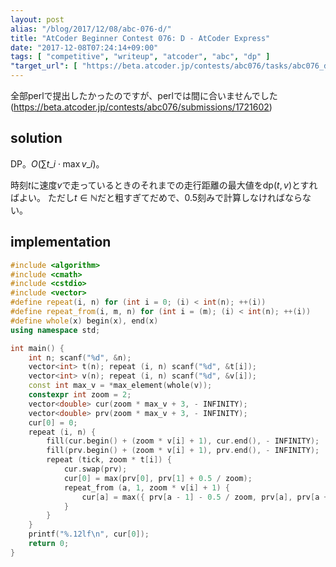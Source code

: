 ```yaml
---
layout: post
alias: "/blog/2017/12/08/abc-076-d/"
title: "AtCoder Beginner Contest 076: D - AtCoder Express"
date: "2017-12-08T07:24:14+09:00"
tags: [ "competitive", "writeup", "atcoder", "abc", "dp" ]
"target_url": [ "https://beta.atcoder.jp/contests/abc076/tasks/abc076_d" ]
---
```


全部perlで提出したかったのですが、perlでは間に合いませんでした (<https://beta.atcoder.jp/contests/abc076/submissions/1721602>)

## solution

DP。$O(\sum t\_i \cdot \max v\_i)$。

時刻$t$に速度$v$で走っているときのそれまでの走行距離の最大値を$\mathrm{dp}(t, v)$とすればよい。
ただし$t \in \mathbb{N}$だと粗すぎてだめで、$0.5$刻みで計算しなければならない。

## implementation

``` c++
#include <algorithm>
#include <cmath>
#include <cstdio>
#include <vector>
#define repeat(i, n) for (int i = 0; (i) < int(n); ++(i))
#define repeat_from(i, m, n) for (int i = (m); (i) < int(n); ++(i))
#define whole(x) begin(x), end(x)
using namespace std;

int main() {
    int n; scanf("%d", &n);
    vector<int> t(n); repeat (i, n) scanf("%d", &t[i]);
    vector<int> v(n); repeat (i, n) scanf("%d", &v[i]);
    const int max_v = *max_element(whole(v));
    constexpr int zoom = 2;
    vector<double> cur(zoom * max_v + 3, - INFINITY);
    vector<double> prv(zoom * max_v + 3, - INFINITY);
    cur[0] = 0;
    repeat (i, n) {
        fill(cur.begin() + (zoom * v[i] + 1), cur.end(), - INFINITY);
        fill(prv.begin() + (zoom * v[i] + 1), prv.end(), - INFINITY);
        repeat (tick, zoom * t[i]) {
            cur.swap(prv);
            cur[0] = max(prv[0], prv[1] + 0.5 / zoom);
            repeat_from (a, 1, zoom * v[i] + 1) {
                cur[a] = max({ prv[a - 1] - 0.5 / zoom, prv[a], prv[a + 1] + 0.5 / zoom }) + a /(double) (zoom * zoom);
            }
        }
    }
    printf("%.12lf\n", cur[0]);
    return 0;
}
```
